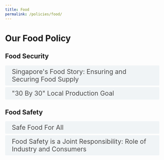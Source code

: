 ```yaml
---
title: Food
permalink: /policies/food/
---
```

<style>

input {
	display: none;
}
label {
	display: block;
	padding: 8px 22px;
	margin: 0 0 5px 0;
	cursor: pointor;
	background: #F0F4F6;
	border-radius: 3px;
	color: #484848;
	transition: ease .5s;
	font-size: 1.5em;
}

label:hover {
	background: #4a96b0;
	color: #FFF;
}

.accordion-content {
	/* background: #E2E5F6; */
	padding: 10px 0px 30px 30px;
	/* border: 1px solid #484848; */
	margin: 0 0 1px 0;
	border-radius: 3px;
}

input + label + .accordion-content {
	display: none;
}

input:checked + label + .accordion-content {
	display: none;
}

input:checked + label + .accordion-content {
	display: block;
}

</style>
<!-- End of accordion -->

<div class="container">

<h1><b>Our Food Policy</b></h1>

<a id="food-security"></a>

<h2>Food Security</h2>
<div>
	<input type="checkbox" id="title3"  /><label for="title3">Singapore's Food Story: Ensuring and Securing Food Supply</label>
	<div class="accordion-content">
		<p>Singapore imports more than 90 percent of our food. While Singapore has put in place strategies to secure our food supply, we operate in a global environment where we face a multitude of risks such as depleting natural resources, climate change, and unpredictable geopolitical and disease outbreak situations such as the ongoing COVID-19 situation. To mitigate and overcome these challenges, the collective efforts of the government, industry and public are required to strengthen our food supply resilience.</p>
		<p>SFA safeguards Singapore’s food supply through three food security strategies, known as the three “food baskets”:</p>
		<ul>
			<li><p>Diversify import sources – By diversifying our food sources, we reduce our reliance on any single source for any one food item. Should there be a disruption to any one source, Singapore is in a good position to work with our network of importers to tap on alternative food sources, and ensure that our food supply remains stable.</p>
			</li>
			<li><p>Grow local – Local production mitigates our reliance on imports and serves as a buffer in the event of a food supply disruption. SFA is supporting the growth of the local agri-food industry by developing spaces for farming, providing funding support, leveraging R&D, grooming local talent and rallying support for local produce.</p>
			</li>
			<li><p>Grow overseas – SFA supports Singapore companies to export urban food solutions to other countries so that they can overcome land and manpower constraints and break into new markets. These companies can then reap economies of scale and can also export food back to Singapore. Some local farms have ventured into Australia, Brunei, Hong Kong, Thailand and China.</p>
			</li>
		</ul>
	</div>
	<input type="checkbox" id="title4"  /><label for="title4">"30 By 30" Local Production Goal</label>
	<div class="accordion-content">
		<p>SFA aims to increase local production to achieve a goal of “30 by 30”, which is to build up our agri-food industry's capability and capacity to produce 30% of our nutitional needs locally and sustainably by 2030, up from less than 10% today. Technology advancements will be key in unlocking the potential of our agri-food industry to ‘grow more with less’, in a sustainable manner.</p>
		<p>SFA is thus working with the agri-food industry and community to:</p>
		<ul>
			<li><p>Develop spaces for farming: To expand local food production, SFA tenders out spaces to agri-food companies with promising technologies through a competitive land tender basis.</p>
			</li>
			<li><p>Adopt innovative technologies: SFA provides strong funding support to the industry to adopt innovative technologies. This includes grants to co-fund co-funds farming systems to better control environmental variables and boost production capabilities.</p>
			</li>
			<li><p>Catalyse R&D innovation: R&D plays a key role to drive innovation and plug existing technological gaps. To support the “30 by 30” goal, research funding has been made available under the Singapore Food Story R&D programme to enable R&D in three areas –sustainable urban food production, future foods, and food safety science & innovation.</p>
			</li>
			<li><p>Groom local talent: As the agri-food industry grows and transforms, new and higher value jobs requiring  multi-disciplinary expertise in science, engineering, and info-communications will be needed. SFA is working with various Institutes of Higher Learning (IHLs) and local farms on programmes such as diploma courses and structured internship programmes to equip students and adult job seekers with skillsets that will lead to meaningful, specialised careers in agriculture and aquaculture.</p>
			</li>
			<li><p>Rally support for local produce: As we ramp up local production, we will need the support of consumers to sustain a healthy and vibrant agri-food ecosystem. Local produce is safe, fresher, and lasts longer. Local produce also results in less spoilage, food waste, and a lower carbon footprint, as the produce does not need to travel for long periods of time before reaching the consumer. To make it easier for consumers to identify local produce, SFA has launched an “SG Fresh Produce” logo which can be found on the packaging of local produce in retail shops and supermarkets. By choosing locally produced food, all of us can play a part in enhancing Singapore’s food security.</p>
			</li>
		</ul>
	</div>
</div>

<h2 id="food-safety">Food Safety</h2>
<div>
	<input type="checkbox" id="title1"  /><label for="title1">Safe Food For All</label>
	<div class="accordion-content">
		<p>As the national agency for food safety, SFA has in place an integrated food safety system from farm-to-fork to ensure that food sold in Singapore is safe for consumption. SFA adopts a science-based risk assessment and management approach to food safety, and sets food safety standards that are aligned  with international standards. SFA has put in place regulatory levers along the food supply chain like licensing, inspection, sampling, testing and enforcement.</p>
		<ul>
			<li><p>Overseas Imports – Food importers are licensed by SFA, and are required to apply for import permits for each consignment of food imported into Singapore. For high-risk food items like livestock, meat and egg items that can carry diseases that can be transmitted to people, SFA conducts accreditation at source to ensure that the imports meet food safety and animal health import requirements.</p>
			</li>
			<li><p>Local farms and food establishments – SFA licenses farms and food establishments in Singapore, including slaughterhouses, food processing/manufacturing establishments, as well as various food retail establishments such as hawker and market stalls, coffeeshops, food courts, food caterers, canteens, supermarkets, mobile food wagons, cafes, and restaurants. Inspections are carried out to ensure that these establishments comply with licensing conditions and regulatory requirements.</p>
			</li>
		</ul>
		<p>In the event of food safety incidents, there are response mechanisms in place to manage them too (e.g. food recalls, foodborne outbreak investigation).</p>
	</div>
	<input type="checkbox" id="title2"  /><label for="title2">Food Safety is a Joint Responsibility: Role of Industry and Consumers</label>
	<div class="accordion-content">
		<p>As food safety is a joint responsibility, SFA works with the industry and consumers to build their capabilities and educate them on their roles in ensuring food safety. For instance, food handlers in restaurants, hawker stalls and coffee shops must attend and pass the Basic Food Hygiene Course (BFHC) before they are allowed to work.</p>
		<p>As for consumers, SFA has made available food safety information and tips online to equip consumers with knowledge of food safety risks and good food safety practices. Examples include:</p>
		<ul>
			<li><p><a href="https://www.sfa.gov.sg/food-information/risk-at-a-glance">Risk at a glance</a></p>
			</li>
			<li><p><a href="https://www.sfa.gov.sg/food-for-thought">Food for Thought content hub</a></p>
			</li>
			<li><p>Food safety educational materials, food alerts and recalls, labelling information:<a href="https://www.sfa.gov.sg/food-information"> Food Information</a></p>
			</li>
			<li><p>Track records (hygiene grading, number of demerit points and suspension history) of the food establishment:<a href="https://www.sfa.gov.sg/food-retail/licensing-permits"> Food Retail Licence</a></p>
			</li>
		</ul>
		<p>Consumers who come across any errant food operator can play your part by reporting these operators to SFA via the <a href="https://www.sfa.gov.sg/feedback">online feedback form.</a></p>
	</div>
</div>
